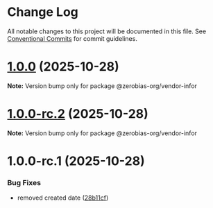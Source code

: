 # Change Log

All notable changes to this project will be documented in this file.
See [Conventional Commits](https://conventionalcommits.org) for commit guidelines.

# [1.0.0](https://github.com/zerobias-org/vendor/compare/@zerobias-org/vendor-infor@1.0.0-rc.2...@zerobias-org/vendor-infor@1.0.0) (2025-10-28)

**Note:** Version bump only for package @zerobias-org/vendor-infor





# [1.0.0-rc.2](https://github.com/zerobias-org/vendor/compare/@zerobias-org/vendor-infor@1.0.0-rc.1...@zerobias-org/vendor-infor@1.0.0-rc.2) (2025-10-28)

**Note:** Version bump only for package @zerobias-org/vendor-infor





# 1.0.0-rc.1 (2025-10-28)


### Bug Fixes

* removed created date ([28b11cf](https://github.com/zerobias-org/vendor/commit/28b11cf2563e9cdadd4b1dc83edd60d2fcd01df0))
